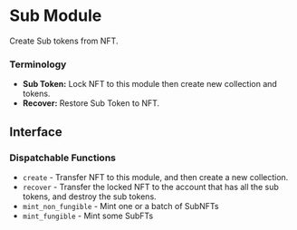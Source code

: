 # Sub Module

Create Sub tokens from NFT.

### Terminology

* **Sub Token:** Lock NFT to this module then create new collection and tokens.
* **Recover:** Restore Sub Token to NFT.

## Interface

### Dispatchable Functions

* `create` - Transfer NFT to this module, and then create a new collection.
* `recover` - Transfer the locked NFT to the account that has all the sub tokens, and destroy the sub tokens.
* `mint_non_fungible` -  Mint one or a batch of SubNFTs 
* `mint_fungible` - Mint some SubFTs

[`Call`]: ./enum.Call.html
[`Config`]: ./trait.Config.html
